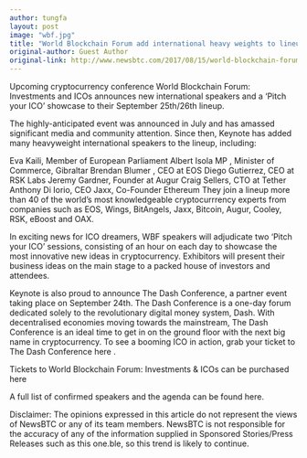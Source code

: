 ```yaml
---
author: tungfa
layout: post
image: "wbf.jpg"
title: "World Blockchain Forum add international heavy weights to lineup"
original-author: Guest Author
original-link: http://www.newsbtc.com/2017/08/15/world-blockchain-forum-add-international-heavy-weights-lineup/
---
```


Upcoming cryptocurrency conference World Blockchain Forum: Investments and ICOs announces new international speakers and a ‘Pitch your ICO’ showcase to their September 25th/26th lineup.

The highly-anticipated event was announced in July and has amassed significant media and community attention. Since then, Keynote has added many heavyweight international speakers to the lineup, including:

Eva Kaili, Member of European Parliament
Albert Isola MP , Minister of Commerce, Gibraltar
Brendan Blumer , CEO at EOS
Diego Gutierrez, CEO at RSK Labs
Jeremy Gardner, Founder at Augur
Craig Sellers, CTO at Tether
Anthony Di Iorio, CEO Jaxx, Co-Founder Ethereum
They join a lineup more than 40 of the world’s most knowledgeable cryptocurrrency experts from companies such as EOS, Wings, BitAngels, Jaxx, Bitcoin, Augur, Cooley, RSK, eBoost and OAX.

In exciting news for ICO dreamers, WBF speakers will adjudicate two ‘Pitch your ICO’ sessions, consisting of an hour on each day to showcase the most innovative new ideas in cryptocurrency. Exhibitors will present their business ideas on the main stage to a packed house of investors and attendees.

Keynote is also proud to announce The Dash Conference, a partner event taking place on September 24th. The Dash Conference is a one-day forum dedicated solely to the revolutionary digital money system, Dash. With decentralised economies moving towards the mainstream, The Dash Conference is an ideal time to get in on the ground floor with the next big name in cryptocurrency. To see a booming ICO in action, grab your ticket to The Dash Conference here .

Tickets to World Blockchain Forum: Investments & ICOs can be purchased here

A full list of confirmed speakers and the agenda can be found here.

Disclaimer: The opinions expressed in this article do not represent the views of NewsBTC or any of its team members.  NewsBTC is not responsible for the accuracy of any of the information supplied in Sponsored Stories/Press Releases such as this one.ble, so this trend is likely to continue.
